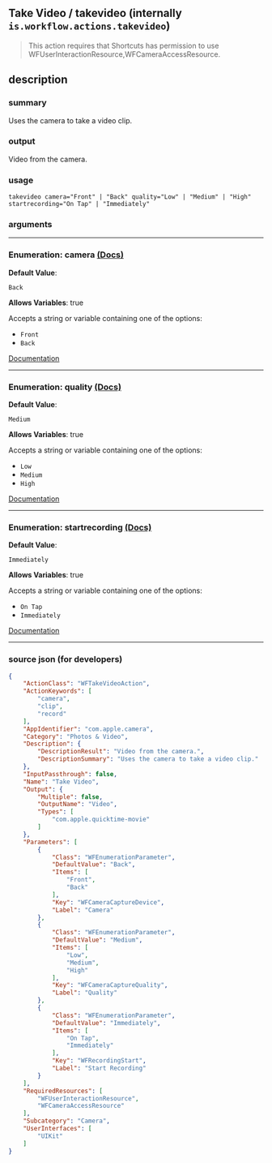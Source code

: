 
## Take Video / takevideo (internally `is.workflow.actions.takevideo`)

> This action requires that Shortcuts has permission to use WFUserInteractionResource,WFCameraAccessResource.


## description

### summary

Uses the camera to take a video clip.


### output

Video from the camera.

### usage
```
takevideo camera="Front" | "Back" quality="Low" | "Medium" | "High" startrecording="On Tap" | "Immediately"
```

### arguments

---

### Enumeration: camera [(Docs)](https://pfgithub.github.io/shortcutslang/gettingstarted#enum-select-field)
**Default Value**:
```
Back
```
**Allows Variables**: true



Accepts a string 
or variable
containing one of the options:

- `Front`
- `Back`

[Documentation](https://pfgithub.github.io/shortcutslang/gettingstarted#enum-select-field)

---

### Enumeration: quality [(Docs)](https://pfgithub.github.io/shortcutslang/gettingstarted#enum-select-field)
**Default Value**:
```
Medium
```
**Allows Variables**: true



Accepts a string 
or variable
containing one of the options:

- `Low`
- `Medium`
- `High`

[Documentation](https://pfgithub.github.io/shortcutslang/gettingstarted#enum-select-field)

---

### Enumeration: startrecording [(Docs)](https://pfgithub.github.io/shortcutslang/gettingstarted#enum-select-field)
**Default Value**:
```
Immediately
```
**Allows Variables**: true



Accepts a string 
or variable
containing one of the options:

- `On Tap`
- `Immediately`

[Documentation](https://pfgithub.github.io/shortcutslang/gettingstarted#enum-select-field)

---

### source json (for developers)

```json
{
	"ActionClass": "WFTakeVideoAction",
	"ActionKeywords": [
		"camera",
		"clip",
		"record"
	],
	"AppIdentifier": "com.apple.camera",
	"Category": "Photos & Video",
	"Description": {
		"DescriptionResult": "Video from the camera.",
		"DescriptionSummary": "Uses the camera to take a video clip."
	},
	"InputPassthrough": false,
	"Name": "Take Video",
	"Output": {
		"Multiple": false,
		"OutputName": "Video",
		"Types": [
			"com.apple.quicktime-movie"
		]
	},
	"Parameters": [
		{
			"Class": "WFEnumerationParameter",
			"DefaultValue": "Back",
			"Items": [
				"Front",
				"Back"
			],
			"Key": "WFCameraCaptureDevice",
			"Label": "Camera"
		},
		{
			"Class": "WFEnumerationParameter",
			"DefaultValue": "Medium",
			"Items": [
				"Low",
				"Medium",
				"High"
			],
			"Key": "WFCameraCaptureQuality",
			"Label": "Quality"
		},
		{
			"Class": "WFEnumerationParameter",
			"DefaultValue": "Immediately",
			"Items": [
				"On Tap",
				"Immediately"
			],
			"Key": "WFRecordingStart",
			"Label": "Start Recording"
		}
	],
	"RequiredResources": [
		"WFUserInteractionResource",
		"WFCameraAccessResource"
	],
	"Subcategory": "Camera",
	"UserInterfaces": [
		"UIKit"
	]
}
```
